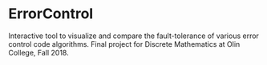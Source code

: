 # ErrorControl
Interactive tool to visualize and compare the fault-tolerance of various error control code algorithms. Final project for Discrete Mathematics at Olin College, Fall 2018. 
